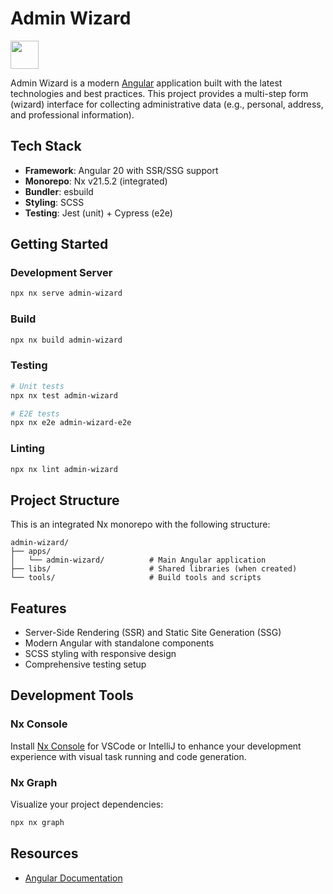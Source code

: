 # Admin Wizard

<a alt="Nx logo" href="https://nx.dev" target="_blank" rel="noreferrer"><img src="https://raw.githubusercontent.com/nrwl/nx/master/images/nx-logo.png" width="45"></a>

Admin Wizard is a modern [Angular](https://github.com/angular/angular-cli) application built with the latest technologies and best practices. This project provides a multi-step form (wizard) interface for collecting administrative data (e.g., personal, address, and professional information).

## Tech Stack

- **Framework**: Angular 20 with SSR/SSG support
- **Monorepo**: Nx v21.5.2 (integrated)
- **Bundler**: esbuild
- **Styling**: SCSS
- **Testing**: Jest (unit) + Cypress (e2e)
<!-- - **CI/CD**: Azure DevOps -->


## Getting Started

### Development Server
```sh
npx nx serve admin-wizard
```

### Build
```sh
npx nx build admin-wizard
```

### Testing
```sh
# Unit tests
npx nx test admin-wizard

# E2E tests
npx nx e2e admin-wizard-e2e
```

### Linting
```sh
npx nx lint admin-wizard
```

## Project Structure

This is an integrated Nx monorepo with the following structure:

```
admin-wizard/
├── apps/
│   └── admin-wizard/          # Main Angular application
├── libs/                      # Shared libraries (when created)
└── tools/                     # Build tools and scripts
```

## Features

- Server-Side Rendering (SSR) and Static Site Generation (SSG)
- Modern Angular with standalone components
- SCSS styling with responsive design
- Comprehensive testing setup
<!-- - Azure DevOps CI/CD integration -->

## Development Tools

### Nx Console
Install [Nx Console](https://nx.dev/getting-started/editor-setup) for VSCode or IntelliJ to enhance your development experience with visual task running and code generation.

### Nx Graph
Visualize your project dependencies:
```sh
npx nx graph
```

## Resources

- [Angular Documentation](https://angular.dev)
<!-- - [Azure DevOps](https://azure.microsoft.com/en-us/services/devops/) -->
